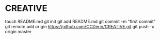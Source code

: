 CREATIVE
========
touch README.md
git init
git add README.md
git commit -m "first commit"
git remote add origin https://github.com/CCDerin/CREATIVE.git
git push -u origin master
